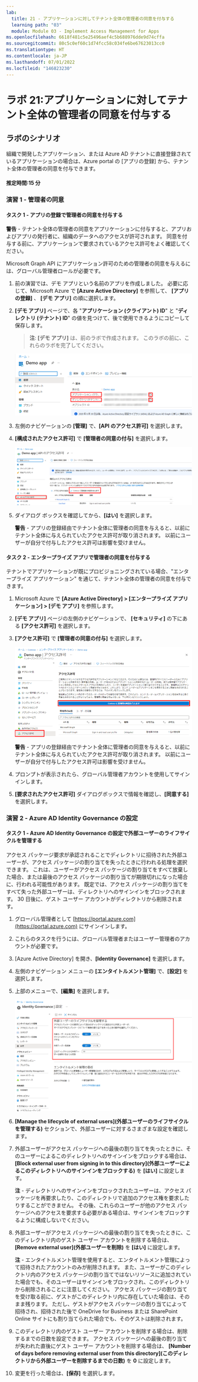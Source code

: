 ```yaml
---
lab:
  title: 21 - アプリケーションに対してテナント全体の管理者の同意を付与する
  learning path: "03"
  module: Module 03 - Implement Access Management for Apps
ms.openlocfilehash: 6618f481c5e25496aef4c5b688976dde9d74cffa
ms.sourcegitcommit: 80c5c0ef60c1d74fcc58c034fe6be67623013cc0
ms.translationtype: HT
ms.contentlocale: ja-JP
ms.lasthandoff: 07/01/2022
ms.locfileid: "146823230"
---
```

# <a name="lab-21-grant-tenant-wide-admin-consent-to-an-application"></a>ラボ 21:アプリケーションに対してテナント全体の管理者の同意を付与する

## <a name="lab-scenario"></a>ラボのシナリオ

組織で開発したアプリケーション、または Azure AD テナントに直接登録されているアプリケーションの場合は、Azure portal の [アプリの登録] から、テナント全体の管理者の同意を付与できます。

#### <a name="estimated-time-15-minutes"></a>推定時間:15 分

### <a name="exercise-1---admin-consent"></a>演習 1 - 管理者の同意

#### <a name="task-1---grant-admin-consent-in-app-registrations"></a>タスク 1 - アプリの登録で管理者の同意を付与する

   **警告** - テナント全体の管理者の同意をアプリケーションに付与すると、アプリおよびアプリの発行者に、組織のデータへのアクセスが許可されます。 同意を付与する前に、アプリケーションで要求されているアクセス許可をよく確認してください。

Microsoft Graph API にアプリケーション許可のための管理者の同意を与えるには、グローバル管理者ロールが必要です。

1. 前の演習では、デモ アプリという名前のアプリを作成しました。 必要に応じて、Microsoft Azure で **[Azure Active Directory]** を参照して、 **[アプリの登録]** 、 **[デモ アプリ]** の順に選択します。


2. **[デモ アプリ]** ページで、各 "**アプリケーション (クライアント) ID**" と "**ディレクトリ (テナント) ID**" の値を見つけて、後で使用できるようにコピーして保存します。

    >**注**: **[デモ アプリ]** は、前のラボで作成されます。 このラボの前に、これらのラボを完了してください。

    ![ディレクトリ ID が強調表示されている [デモ アプリ] ページを示す画面イメージ](./media/lp3-mod3-demo-app-directory-id.png)

3. 左側のナビゲーションの **[管理]** で、**[API のアクセス許可]** を選択します。

4. **[構成されたアクセス許可]** で **[管理者の同意の付与]** を選択します。

    ![Contoso に対する管理者の同意の付与が強調表示されている API のアクセス許可ページを示す画面イメージ](./media/lp3-mod3-api-permissions-admin-consent.png)

5. ダイアログ ボックスを確認してから、**[はい]** を選択します。

   **警告** - アプリの登録経由でテナント全体に管理者の同意を与えると、以前にテナント全体に与えられていたアクセス許可が取り消されます。 以前にユーザーが自分で付与したアクセス許可は影響を受けません。

#### <a name="task-2---grant-admin-consent-in-enterprise-apps"></a>タスク 2 - エンタープライズ アプリで管理者の同意を付与する

テナントでアプリケーションが既にプロビジョニングされている場合、"エンタープライズ アプリケーション" を通じて、テナント全体の管理者の同意を付与できます。

1. Microsoft Azure で **[Azure Active Directory] > [エンタープライズ アプリケーション] > [デモ アプリ]** を参照します。

2. **[デモ アプリ]** ページの左側のナビゲーションで、 **[セキュリティ]** の下にある **[アクセス許可]** を選択します。

3. **[アクセス許可]** で **[管理者の同意の付与]** を選択します。

    ![Contoso に対する管理者の同意の付与が強調表示されているデモ アプリのアクセス許可ページを示す画面イメージ](./media/lp3-mod3-grant-admin-consent-in-enterprise-app.png)

   **警告** - アプリの登録経由でテナント全体に管理者の同意を与えると、以前にテナント全体に与えられていたアクセス許可が取り消されます。 以前にユーザーが自分で付与したアクセス許可は影響を受けません。

4. プロンプトが表示されたら、グローバル管理者アカウントを使用してサインインします。

5. **[要求されたアクセス許可]** ダイアログボックスで情報を確認し、**[同意する]** を選択します。


### <a name="exercise-2---azure-ad-identity-governance-settings"></a>演習 2 - Azure AD Identity Governance の設定

#### <a name="task-1---manage-the-lifecycle-of-external-users-in-azure-ad-identity-governance-settings"></a>タスク 1 - Azure AD Identity Governance の設定で外部ユーザーのライフサイクルを管理する

アクセス パッケージ要求が承認されることでディレクトリに招待された外部ユーザーが、アクセス パッケージの割り当てを失ったときに行われる処理を選択できます。 これは、ユーザーがアクセス パッケージの割り当てをすべて放棄した場合、または最後のアクセス パッケージの割り当てが期限切れになった場合に、行われる可能性があります。 既定では、アクセス パッケージの割り当てをすべて失った外部ユーザーは、ディレクトリへのサインインをブロックされます。 30 日後に、ゲスト ユーザー アカウントがディレクトリから削除されます。

1. グローバル管理者として [https://portal.azure.com](https://portal.azure.com) にサインインします。

2. これらのタスクを行うには、グローバル管理者またはユーザー管理者のアカウントが必要です。

3. [Azure Active Directory] を開き、**[Identity Governance]** を選択します。

4. 左側のナビゲーション メニューの **[エンタイトルメント管理]** で、**[設定]** を選択します。

5. 上部のメニューで、**[編集]** を選択します。

    ![[manage the lifecycle of external users]\(外部ユーザーのライフサイクルを管理する\) が強調された Identity Governance の [設定] ページが表示されている画面イメージ。](./media/lp4-mod1-manage-lifcycle-of-ext-users.png)

6. **[Manage the lifecycle of external users]\(外部ユーザーのライフサイクルを管理する\)** セクションで、外部ユーザーに対するさまざまな設定を確認します。

7. 外部ユーザーがアクセス パッケージへの最後の割り当てを失ったときに、そのユーザーによるこのディレクトリへのサインインをブロックする場合は、**[Block external user from signing in to this directory]\(外部ユーザーによるこのディレクトリへのサインインをブロックする\)** を **[はい]** に設定します。

    **注** - ディレクトリへのサインインをブロックされたユーザーは、アクセス パッケージを再要求したり、このディレクトリで追加のアクセス権を要求したりすることができません。 その後、これらのユーザーが他のアクセス パッケージへのアクセスを要求する必要がある場合は、サインインをブロックするように構成しないでください。

9. 外部ユーザーがアクセス パッケージへの最後の割り当てを失ったときに、このディレクトリ内のゲスト ユーザー アカウントを削除する場合は、 **[Remove external user]\(外部ユーザーを削除\)** を **[はい]** に設定します。

    **注** - エンタイトルメント管理を使用すると、エンタイトルメント管理によって招待されたアカウントのみが削除されます。 また、ユーザーがこのディレクトリ内のアクセス パッケージの割り当てではないリソースに追加されていた場合でも、そのユーザーはサインインをブロックされ、このディレクトリから削除されることに注意してください。 アクセス パッケージの割り当てを受け取る前に、ゲストがこのディレクトリ内に存在していた場合は、そのまま残ります。 ただし、ゲストがアクセス パッケージの割り当てによって招待され、招待された後で OneDrive for Business または SharePoint Online サイトにも割り当てられた場合でも、そのゲストは削除されます。

10. このディレクトリ内のゲスト ユーザー アカウントを削除する場合は、削除するまでの日数を設定できます。 アクセス パッケージへの最後の割り当てが失われた直後にゲスト ユーザー アカウントを削除する場合は、 **[Number of days before removing external user from this directory]\(このディレクトリから外部ユーザーを削除するまでの日数\)** を **0** に設定します。

11. 変更を行った場合は、**[保存]** を選択します。
